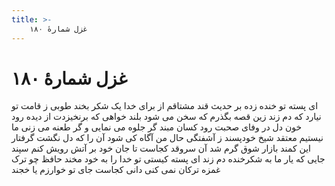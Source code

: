 ```yaml
---
title: >-
    غزل شمارهٔ ۱۸۰
---
```

# غزل شمارهٔ ۱۸۰

ای پسته تو خنده زده بر حدیث قند
مشتاقم از برای خدا یک شکر بخند
طوبی ز قامت تو نیارد که دم زند
زین قصه بگذرم که سخن می شود بلند
خواهی که برنخیزدت از دیده رود خون
دل در وفای صحبت رود کسان مبند
گر جلوه می نمایی و گر طعنه می زنی
ما نیستیم معتقد شیخ خودپسند
ز آشفتگی حال من آگاه کی شود
آن را که دل نگشت گرفتار این کمند
بازار شوق گرم شد آن سروقد کجاست
تا جان خود بر آتش رویش کنم سپند
جایی که یار ما به شکرخنده دم زند
ای پسته کیستی تو خدا را به خود مخند
حافظ چو ترک غمزه ترکان نمی کنی
دانی کجاست جای تو خوارزم یا خجند

